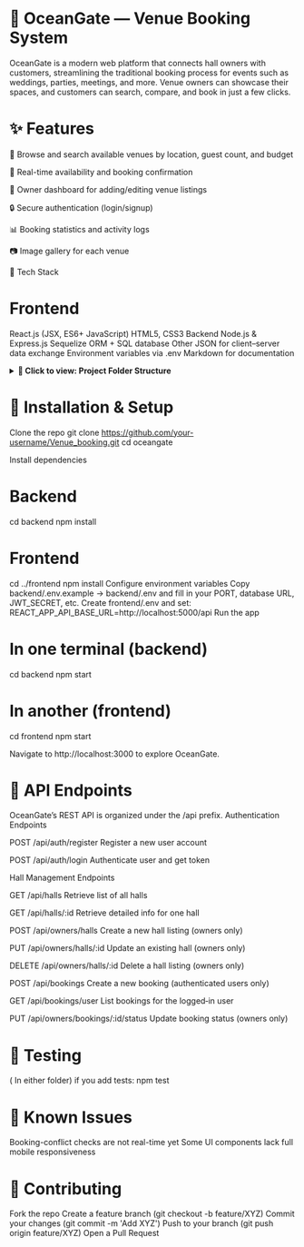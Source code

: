 # 🌊 OceanGate — Venue Booking System

OceanGate is a modern web platform that connects hall owners with customers, streamlining the traditional booking process for events such as weddings, parties, meetings, and more. Venue owners can showcase their spaces, and customers can search, compare, and book in just a few clicks.

# ✨ Features

🎯 Browse and search available venues by location, guest count, and budget

📅 Real-time availability and booking confirmation

🧾 Owner dashboard for adding/editing venue listings

🔒 Secure authentication (login/signup)

📊 Booking statistics and activity logs

📷 Image gallery for each venue

🚀 Tech Stack

# Frontend
React.js (JSX, ES6+ JavaScript)
HTML5, CSS3
Backend
Node.js & Express.js
Sequelize ORM + SQL database
Other
JSON for client–server data exchange
Environment variables via .env
Markdown for documentation

<details> <summary><strong>📁 Click to view: Project Folder Structure</strong></summary>
🗂️ Venue_booking/
📦 backend/ – Express.js API
config/ – DB & environment variable configuration
controllers/ – Route handler functions
database/ – Sequelize DB connection setup
middleware/ – Authentication, logging, error handling
migrations/ – Sequelize migration files
model/ – Sequelize data models
public/ – Static files served by backend
routes/ – API route definitions
seeders/ – Sample/test seed data
utils/ – Helper utilities
.env – Environment variables (not committed)
.env.example – Sample env variables
.sequelizerc – Sequelize CLI configuration
package.json – Backend dependencies and scripts
package-lock.json – Exact package versions
railway.toml – Railway deployment config
README.md – Project documentation (this file)
server.js – App entry point

💻 frontend/ – React Client
node_modules/ – Frontend dependencies
public/ – Static files (favicon, index.html)
src/ – React source code
assets/ – Images, icons, fonts
component/ – Single-purpose UI elements
components/ – Reusable components
config/ – Constants, API base URLs
context/ – React context providers
hooks/ – Custom React hooks
page/ – Page-level components
services/ – API calls and logic
App_backup.js – Backup of main App
App_debug.js – Debug version of App
</details>

# 🔧 Installation & Setup

Clone the repo
git clone https://github.com/your-username/Venue_booking.git
cd oceangate

Install dependencies

# Backend
cd backend
npm install

# Frontend
cd ../frontend
npm install
Configure environment variables
Copy backend/.env.example → backend/.env and fill in your PORT, database URL, JWT_SECRET, etc.
Create frontend/.env and set:
REACT_APP_API_BASE_URL=http://localhost:5000/api
Run the app

# In one terminal (backend)
cd backend
npm start

# In another (frontend)
cd frontend
npm start

Navigate to http://localhost:3000 to explore OceanGate.

# 📡 API Endpoints

OceanGate’s REST API is organized under the /api prefix.
Authentication Endpoints

POST
/api/auth/register
Register a new user account

POST
/api/auth/login
Authenticate user and get token


Hall Management Endpoints

GET
/api/halls
Retrieve list of all halls

GET
/api/halls/:id
Retrieve detailed info for one hall

POST
/api/owners/halls
Create a new hall listing (owners only)

PUT
/api/owners/halls/:id
Update an existing hall (owners only)

DELETE
/api/owners/halls/:id
Delete a hall listing (owners only)


POST
/api/bookings
Create a new booking (authenticated users only)

GET
/api/bookings/user
List bookings for the logged‑in user

PUT
/api/owners/bookings/:id/status
Update booking status (owners only)

# 🧪 Testing

( In either folder) if you add tests:
npm test

# 🚧 Known Issues

Booking-conflict checks are not real-time yet
Some UI components lack full mobile responsiveness

# 🤝 Contributing

Fork the repo
Create a feature branch (git checkout -b feature/XYZ)
Commit your changes (git commit -m 'Add XYZ')
Push to your branch (git push origin feature/XYZ)
Open a Pull Request
